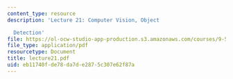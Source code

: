 ```yaml
---
content_type: resource
description: 'Lecture 21: Computer Vision, Object

  Detection'
file: https://ol-ocw-studio-app-production.s3.amazonaws.com/courses/9-520-statistical-learning-theory-and-applications-spring-2003/eb11740fde78da7de2875c307e62f87a_lecture21.pdf
file_type: application/pdf
resourcetype: Document
title: lecture21.pdf
uid: eb11740f-de78-da7d-e287-5c307e62f87a
---
```

